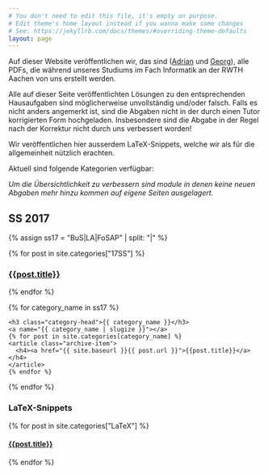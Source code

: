 ```yaml
---
# You don't need to edit this file, it's empty on purpose.
# Edit theme's home layout instead if you wanna make some changes
# See: https://jekyllrb.com/docs/themes/#overriding-theme-defaults
layout: page
---
```

Auf dieser Website veröffentlichen wir, das sind ([Adrian](mailto:adrian.hinrichs@rwth-aachen.de)
und [Georg](mailto:georg.dorndorf@rwth-aachen.de)), alle PDFs, die während
unseres Studiums im Fach Informatik an der RWTH Aachen von uns
erstellt werden.

Alle auf dieser Seite veröffentlichten Lösungen zu den entsprechenden
Hausaufgaben sind möglicherweise unvollständig und/oder falsch. Falls
es nicht anders angemerkt ist, sind die Abgaben nicht in der durch einen Tutor
korrigierten Form hochgeladen. Insbesondere sind die Abgabe in der
Regel nach der Korrektur nicht durch uns verbessert worden!

Wir veröffentlichen hier ausserdem LaTeX-Snippets, welche wir als für die
allgemeinheit nützlich erachten.


Aktuell sind folgende Kategorien verfügbar:

*Um die Übersichtlichkeit zu verbessern sind module in denen keine neuen
Abgaben mehr hinzu kommen auf eigene Seiten ausgelagert.*
## SS 2017
<div id="archives">

{% assign ss17 = "BuS|LA|FoSAP" | split: "|" %}

  <div class="archive-group">
    {% for post in site.categories["17SS"] %}
    <article class="archive-item">
      <h3><a href="{{ site.baseurl }}{{ post.url }}">{{post.title}}</a></h3>
    </article>
    {% endfor %}
  </div>

{% for category_name in ss17 %}
  <div class="archive-group">
    <div id="#{{ category_name | slugize }}"></div>
    <p></p>
     
    <h3 class="category-head">{{ category_name }}</h3>
    <a name="{{ category_name | slugize }}"></a>
    {% for post in site.categories[category_name] %}
    <article class="archive-item">
      <h4><a href="{{ site.baseurl }}{{ post.url }}">{{post.title}}</a></h4>
    </article>
    {% endfor %}
  </div>
{% endfor %}
</div>

<div class="archive-group">
  <div id="#{{ category_name | slugize }}"></div>
  <p></p>   
  <h3 class="category-head">LaTeX-Snippets</h3>
  <a name="{{ category_name | slugize }}"></a>
  {% for post in site.categories["LaTeX"] %}
  <article class="archive-item">
    <h4><a href="{{ site.baseurl }}{{ post.url }}">{{post.title}}</a></h4>
  </article>
  {% endfor %}
</div>
